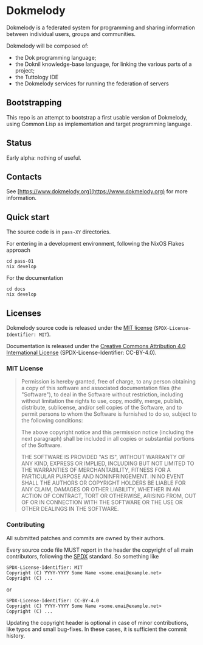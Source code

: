 # Dokmelody

Dokmelody is a federated system for programming and sharing information between individual users, groups and communities. 

Dokmelody will be composed of:

- the Dok programming language;
- the Doknil knowledge-base language, for linking the various parts of a project;
- the Tuttology IDE
- the Dokmelody services for running the federation of servers

## Bootstrapping

This repo is an attempt to bootstrap a first usable version of Dokmelody, using Common Lisp as implementation and target programming language.

## Status

Early alpha: nothing of useful.

## Contacts

See [https://www.dokmelody.org](https://www.dokmelody.org) for more information.

## Quick start

The source code is in `pass-XY` directories.

For entering in a development environment, following the NixOS Flakes approach

```shell
cd pass-01
nix develop
```

For the documentation

``` shell
cd docs
nix develop
```

## Licenses

Dokmelody source code is released under the [MIT license](https://spdx.org/licenses/MIT.html) (`SPDX-License-Identifier: MIT`). 

Documentation is released under the [Creative Commons Attribution 4.0 International License](https://creativecommons.org/licenses/by/4.0/) (SPDX-License-Identifier: CC-BY-4.0). 

### MIT License

> Permission is hereby granted, free of charge, to any person obtaining a copy of this software and associated documentation files (the "Software"), to deal in the Software without restriction, including without limitation the rights to use, copy, modify, merge, publish, distribute, sublicense, and/or sell copies of the Software, and to permit persons to whom the Software is furnished to do so, subject to the following conditions:
>
> The above copyright notice and this permission notice (including the next paragraph) shall be included in all copies or substantial portions of the Software.
>
> THE SOFTWARE IS PROVIDED "AS IS", WITHOUT WARRANTY OF ANY KIND, EXPRESS OR IMPLIED, INCLUDING BUT NOT LIMITED TO THE WARRANTIES OF MERCHANTABILITY, FITNESS FOR A PARTICULAR PURPOSE AND NONINFRINGEMENT. IN NO EVENT SHALL THE AUTHORS OR COPYRIGHT HOLDERS BE LIABLE FOR ANY CLAIM, DAMAGES OR OTHER LIABILITY, WHETHER IN AN ACTION OF CONTRACT, TORT OR OTHERWISE, ARISING FROM, OUT OF OR IN CONNECTION WITH THE SOFTWARE OR THE USE OR OTHER DEALINGS IN THE SOFTWARE.

### Contributing

All submitted patches and commits are owned by their authors.

Every source code file MUST report in the header the copyright of all main contributors, following the [SPDX](https://spdx.org/) standard. So something like

```
SPDX-License-Identifier: MIT
Copyright (C) YYYY-YYYY Some Name <some.emai@example.net>
Copyright (C) ... 
```

or

```
SPDX-License-Identifier: CC-BY-4.0
Copyright (C) YYYY-YYYY Some Name <some.emai@example.net>
Copyright (C) ... 
```

Updating the copyright header is optional in case of minor contributions, like typos and small bug-fixes. In these cases, it is sufficient the commit history.
